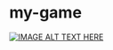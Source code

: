 # my-game 
[![IMAGE ALT TEXT HERE](https://img.youtube.com/vi/https://youtu.be/eWZyDg-z5ms/0.jpg)](https://www.youtube.com/watch?v=https://youtu.be/eWZyDg-z5ms)
